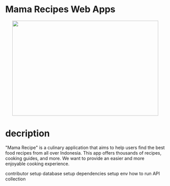 # Mama Recipes Web Apps
<p align="center">
  <img width="460" height="300" src="![logo](https://github.com/arsyad12/receipes-web-be/assets/33723389/e4edd11c-d736-4be1-be92-93ac8bdf3e26)">
</p>


# decription
"Mama Recipe" is a culinary application that aims to help users find the best food recipes from all over Indonesia. This app offers thousands of recipes, cooking guides, and more. We want to provide an easier and more enjoyable cooking experience.

contributor
setup database
setup dependencies
setup env
how to run
API collection
